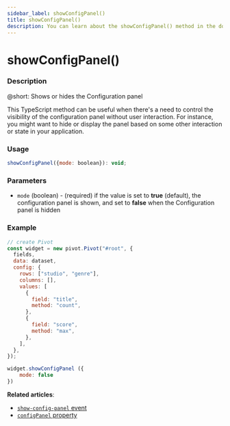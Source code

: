 ```yaml
---
sidebar_label: showConfigPanel()
title: showConfigPanel()
description: You can learn about the showConfigPanel() method in the documentation of the DHTMLX JavaScript Pivot library. Browse developer guides and API reference, try out code examples and live demos, and download a free 30-day evaluation version of DHTMLX Pivot.
---
```


# showConfigPanel()

### Description

@short: Shows or hides the Configuration panel

This TypeScript method can be useful when there's a need to control the visibility of the configuration panel without user interaction. For instance, you might want to hide or display the panel based on some other interaction or state in your application.


### Usage

~~~jsx {}
showConfigPanel({mode: boolean}): void;
~~~

### Parameters

- `mode` (boolean) - (required) if the value is set to **true** (default), the configuration panel is shown, and set to **false** when the Configuration panel is hidden

### Example

~~~jsx
// create Pivot
const widget = new pivot.Pivot("#root", {
  fields,
  data: dataset,
  config: {
    rows: ["studio", "genre"],
    columns: [],
    values: [
      {
        field: "title",
        method: "count",
      },
      {
        field: "score",
        method: "max",
      },
    ],
  },
});

widget.showConfigPanel ({
    mode: false
})
~~~

**Related articles**: 
- [`show-config-panel` event](/api/events/show-config-panel-event)
- [`configPanel` property](/api/config/configpanel-property)
